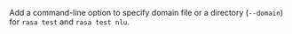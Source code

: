 Add a command-line option to specify domain file or a directory (`--domain`) for `rasa test` and `rasa test nlu`.